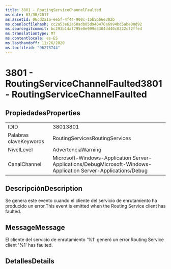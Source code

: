 ```yaml
---
title: 3801 - RoutingServiceChannelFaulted
ms.date: 03/30/2017
ms.assetid: 06cd2a1a-ee5f-4f44-900c-15b5bb6e302b
ms.openlocfilehash: cc2a53e62a58adb85d940478a6994bd5abe00d92
ms.sourcegitcommit: bc293b14af795e0e999e3304dd40c0222cf2ffe4
ms.translationtype: MT
ms.contentlocale: es-ES
ms.lasthandoff: 11/26/2020
ms.locfileid: "96278744"
---
```

# <a name="3801---routingservicechannelfaulted"></a><span data-ttu-id="9931f-102">3801 - RoutingServiceChannelFaulted</span><span class="sxs-lookup"><span data-stu-id="9931f-102">3801 - RoutingServiceChannelFaulted</span></span>

## <a name="properties"></a><span data-ttu-id="9931f-103">Propiedades</span><span class="sxs-lookup"><span data-stu-id="9931f-103">Properties</span></span>  
  
|||  
|-|-|  
|<span data-ttu-id="9931f-104">ID</span><span class="sxs-lookup"><span data-stu-id="9931f-104">ID</span></span>|<span data-ttu-id="9931f-105">3801</span><span class="sxs-lookup"><span data-stu-id="9931f-105">3801</span></span>|  
|<span data-ttu-id="9931f-106">Palabras clave</span><span class="sxs-lookup"><span data-stu-id="9931f-106">Keywords</span></span>|<span data-ttu-id="9931f-107">RoutingServices</span><span class="sxs-lookup"><span data-stu-id="9931f-107">RoutingServices</span></span>|  
|<span data-ttu-id="9931f-108">Nivel</span><span class="sxs-lookup"><span data-stu-id="9931f-108">Level</span></span>|<span data-ttu-id="9931f-109">Advertencia</span><span class="sxs-lookup"><span data-stu-id="9931f-109">Warning</span></span>|  
|<span data-ttu-id="9931f-110">Canal</span><span class="sxs-lookup"><span data-stu-id="9931f-110">Channel</span></span>|<span data-ttu-id="9931f-111">Microsoft-Windows-Application Server-Applications/Debug</span><span class="sxs-lookup"><span data-stu-id="9931f-111">Microsoft-Windows-Application Server-Applications/Debug</span></span>|  
  
## <a name="description"></a><span data-ttu-id="9931f-112">Descripción</span><span class="sxs-lookup"><span data-stu-id="9931f-112">Description</span></span>  

 <span data-ttu-id="9931f-113">Se genera este evento cuando el cliente del servicio de enrutamiento ha producido un error.</span><span class="sxs-lookup"><span data-stu-id="9931f-113">This event is emitted when the Routing Service client has faulted.</span></span>  
  
## <a name="message"></a><span data-ttu-id="9931f-114">Message</span><span class="sxs-lookup"><span data-stu-id="9931f-114">Message</span></span>  

 <span data-ttu-id="9931f-115">El cliente del servicio de enrutamiento '%1' generó un error.</span><span class="sxs-lookup"><span data-stu-id="9931f-115">Routing Service client '%1' has faulted.</span></span>  
  
## <a name="details"></a><span data-ttu-id="9931f-116">Detalles</span><span class="sxs-lookup"><span data-stu-id="9931f-116">Details</span></span>
